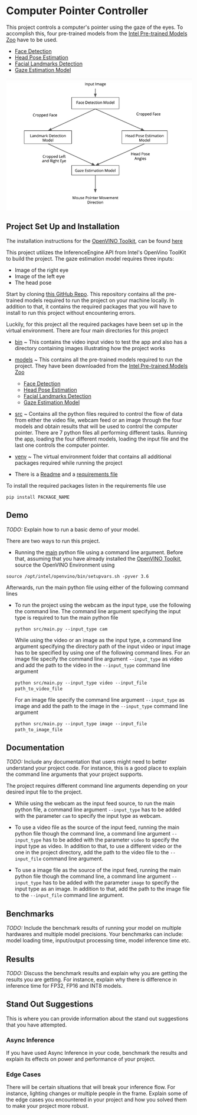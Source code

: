 # Computer Pointer Controller

This project controls a computer's pointer using the gaze of the eyes. To accomplish this, four pre-trained 
models from the [Intel Pre-trained Models Zoo](https://software.intel.com/content/www/us/en/develop/tools/openvino-toolkit/pretrained-models.html) have to be used.

- [Face Detection](https://docs.openvinotoolkit.org/latest/_models_intel_face_detection_adas_binary_0001_description_face_detection_adas_binary_0001.html)
- [Head Pose Estimation](https://docs.openvinotoolkit.org/latest/_models_intel_head_pose_estimation_adas_0001_description_head_pose_estimation_adas_0001.html)
- [Facial Landmarks Detection](https://docs.openvinotoolkit.org/latest/_models_intel_landmarks_regression_retail_0009_description_landmarks_regression_retail_0009.html)
- [Gaze Estimation Model](https://docs.openvinotoolkit.org/latest/_models_intel_gaze_estimation_adas_0002_description_gaze_estimation_adas_0002.html)

![Flow of Data](bin/images/Flow_of_data.png)

## Project Set Up and Installation

The installation instructions for the [OpenVINO Toolkit](https://docs.openvinotoolkit.org/latest/index.html), 
can be found [here](https://docs.openvinotoolkit.org/latest/index.html)

This project utilizes the InferenceEngine API from Intel's OpenVino ToolKit to build the project. 
The gaze estimation model requires three inputs:
 - Image of the right eye
 - Image of the left eye
 - The head pose
 
Start by cloning [this GitHub Repo](https://github.com/sam505/Computer_pointer_controller). This repository contains
 all the pre-trained models required to run the project on your machine locally. In addition to that, 
 it contains the required packages that you will have to install to run this project without encountering errors.
    
Luckily, for this project all the required packages have been set up in the virtual environment. 
There are four main directories for this project
- [bin](bin) ~ This contains the video input video to test the app and also has a directory containing images 
illustrating how the project works
- [models](models) ~ This contains all the pre-trained models required to run the project. They have been downloaded 
from the [Intel Pre-trained Models Zoo](https://software.intel.com/content/www/us/en/develop/tools/openvino-toolkit/pretrained-models.html)
   
    - [Face Detection](https://docs.openvinotoolkit.org/latest/_models_intel_face_detection_adas_binary_0001_description_face_detection_adas_binary_0001.html)
    - [Head Pose Estimation](https://docs.openvinotoolkit.org/latest/_models_intel_head_pose_estimation_adas_0001_description_head_pose_estimation_adas_0001.html)
    - [Facial Landmarks Detection](https://docs.openvinotoolkit.org/latest/_models_intel_landmarks_regression_retail_0009_description_landmarks_regression_retail_0009.html)
    - [Gaze Estimation Model](https://docs.openvinotoolkit.org/latest/_models_intel_gaze_estimation_adas_0002_description_gaze_estimation_adas_0002.html)
    
- [src](src) ~ Contains all the python files required to control the flow of data from either the video file, webcam 
feed or an image through the four models and obtain results that will be used to control the computer pointer.
There are 7 python files all performing different tasks. Running the app, loading the four different models, 
loading the input file and the last one controls the computer pointer.
- [venv](venv) ~ The virtual environment folder that contains all additional packages required while running the project

- There is a [Readme](README.md) and a [requirements file](requirements.txt)

To install the required packages listen in the requirements file use
 ```commandline
pip install PACKAGE_NAME
```


## Demo
*TODO:* Explain how to run a basic demo of your model.

There are two ways to run this project. 
- Running the [main](src/main.py) python file using a command line argument.
Before that, assuming that you have already installed the [OpenVINO Toolkit](https://docs.openvinotoolkit.org/latest/index.html),
source the OpenVINO Environment using
```commandline
source /opt/intel/openvino/bin/setupvars.sh -pyver 3.6
```
Afterwards, run the main python file using either of the following command lines

   - To run the project using the webcam as the input type, use the following the command line. 
   The command line argument specifying the input type is required to tun the main python file
        ```commandline
        python src/main.py --input_type cam
        ```
        While using the video or an image as the input type, a command line argument specifying the directory 
   path of the input video or input image has to be specified by using one of the following command lines. 
   For an image file specify the command line argument `--input_type` as video and add the path to the video in the `--input_type` command line argument
   
        ```commandline
        python src/main.py --input_type video --input_file path_to_video_file
        ```
        
        For an image file specify the command line argument `--input_type` as image and add the path to the image in the `--input_type` command line argument
        
        ```commandline
        python src/main.py --input_type image --input_file path_to_image_file
        ```
## Documentation
*TODO:* Include any documentation that users might need to better understand your project code. 
For instance, this is a good place to explain the command line arguments that your project supports.

The project requires different command line arguments depending on your desired input file to the project. 
- While using the webcam as the input feed source, to run the main python file, a command line argument `--input_type` 
has to be added with the parameter `cam` to specify the input type as webcam.

- To use a video file as the source of the input feed, running the main python file though the command line, a command
 line argument `--input_type` has to be added with the parameter `video` to specify the input type as video. In addition to that, 
 to use a different video or the one in the project directory, add the path to the video file to the `--input_file` command line argument.
 
- To use a image file as the source of the input feed, running the main python file though the command line, a command
 line argument `--input_type` has to be added with the parameter `image` to specify the input type as an image. In addition to that, 
 add the path to the image file to the `--input_file` command line argument.


## Benchmarks
*TODO:* Include the benchmark results of running your model on multiple hardwares and multiple model precisions. 
Your benchmarks can include: model loading time, input/output processing time, model inference time etc.

## Results
*TODO:* Discuss the benchmark results and explain why you are getting the results you are getting. 
For instance, explain why there is difference in inference time for FP32, FP16 and INT8 models.

## Stand Out Suggestions
This is where you can provide information about the stand out suggestions that you have attempted.

### Async Inference
If you have used Async Inference in your code, benchmark the results and explain its effects on power and 
performance of your project.

### Edge Cases
There will be certain situations that will break your inference flow. For instance, 
lighting changes or multiple people in the frame. Explain some of the edge cases you encountered in your project 
and how you solved them to make your project more robust.
